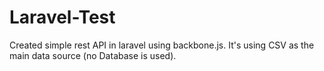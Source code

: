 # Laravel-Test
Created simple rest API in laravel using backbone.js. 
It's using CSV as the main data source (no Database is used).
